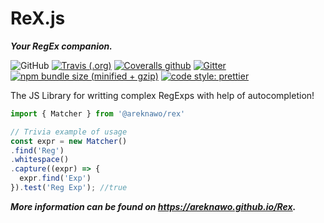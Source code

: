 # ReX.js
***Your RegEx companion.***

![GitHub](https://img.shields.io/npm/l/@areknawo/rex.svg?style=for-the-badge)
[![Travis (.org)](https://img.shields.io/travis/areknawo/Rex.svg?style=for-the-badge)](https://travis-ci.com/areknawo/Rex)
[![Coveralls github](https://img.shields.io/coveralls/github/areknawo/Rex.svg?style=for-the-badge)](https://coveralls.io/github/areknawo/Rex)
[![Gitter](https://img.shields.io/gitter/room/:user/:repo.svg?style=for-the-badge)](https://gitter.im/ReX-js/Lobby?utm_source=share-link&utm_medium=link&utm_campaign=share-link)
[![npm bundle size (minified + gzip)](https://img.shields.io/bundlephobia/minzip/@areknawo/rex.svg?style=for-the-badge)](https://bundlephobia.com/result?p=@areknawo/rex)
[![code style: prettier](https://img.shields.io/badge/code_style-prettier-ff69b4.svg?style=for-the-badge)](https://github.com/prettier/prettier)



The JS Library for writting complex RegExps with help of autocompletion!


```javascript
import { Matcher } from '@areknawo/rex'

// Trivia example of usage
const expr = new Matcher()
.find('Reg')
.whitespace()
.capture((expr) => {
  expr.find('Exp')
}).test('Reg Exp'); //true
```
***More information can be found on https://areknawo.github.io/Rex.***
